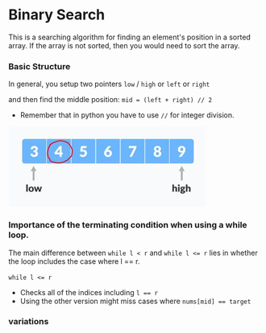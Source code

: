 # Binary Search

This is a searching algorithm for finding an element's position in a sorted array.
If the array is not sorted, then you would need to sort the array.

### Basic Structure

In general, you setup two pointers `low` / `high` or `left` or `right` 

and then find the middle position: `mid = (left + right) // 2`
- Remember that in python you have to use `//` for integer division.

![image](/algorithms/binary-search/assets/binary%20search.JPG)

### Importance of the terminating condition when using a while loop.

The main difference between `while l < r` and `while l <= r` lies in whether the loop includes the case where l == r.

`while l <= r`
- Checks all of the indices including `l == r`
- Using the other version might miss cases where `nums[mid] == target`

### variations